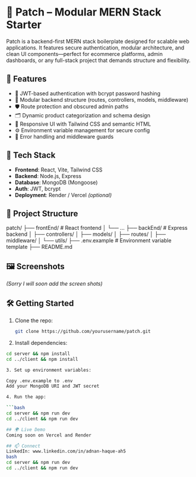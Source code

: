 # 🧵 Patch – Modular MERN Stack Starter

Patch is a backend-first MERN stack boilerplate designed for scalable web applications. It features secure authentication, modular architecture, and clean UI components—perfect for ecommerce platforms, admin dashboards, or any full-stack project that demands structure and flexibility.

## 🚀 Features

- 🔐 JWT-based authentication with bcrypt password hashing
- 🧩 Modular backend structure (routes, controllers, models, middleware)
- 🛡️ Route protection and obscured admin paths
- 🗂️ Dynamic product categorization and schema design
- 🎨 Responsive UI with Tailwind CSS and semantic HTML
- ⚙️ Environment variable management for secure config
- 🧪 Error handling and middleware guards

## 🧱 Tech Stack

- **Frontend**: React, Vite, Tailwind CSS
- **Backend**: Node.js, Express
- **Database**: MongoDB (Mongoose)
- **Auth**: JWT, bcrypt
- **Deployment**: Render / Vercel *(optional)*

## 📁 Project Structure

patch/ ├── frontEnd/ # React frontend │ └── ... ├── backEnd/ # Express backend │ ├── controllers/ │ ├── models/ │ ├── routes/ │ ├── middleware/ │ └── utils/ ├── .env.example # Environment variable template ├── README.md

## 🖼️ Screenshots

*(Sorry I will soon add the screen shots)*

## 🛠️ Getting Started

1. Clone the repo:
   ```bash
   git clone https://github.com/yourusername/patch.git
   
2. Install dependencies:

  ```bash
  cd server && npm install
  cd ../client && npm install

3. Set up environment variables:

  Copy .env.example to .env
  Add your MongoDB URI and JWT secret

4. Run the app:

  ```bash
  cd server && npm run dev
  cd ../client && npm run dev

## 🌍 Live Demo
Coming soon on Vercel and Render

## 📫 Connect
LinkedIn: www.linkedin.com/in/adnan-haque-ah5
bash
cd server && npm run dev
cd ../client && npm run dev

